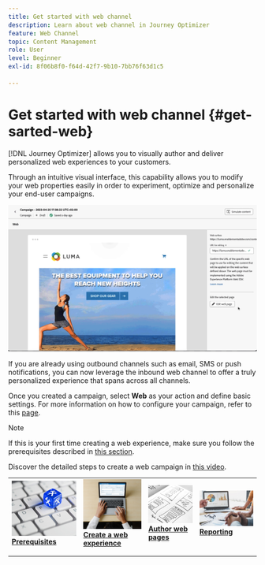 ```yaml
---
title: Get started with web channel
description: Learn about web channel in Journey Optimizer
feature: Web Channel
topic: Content Management
role: User
level: Beginner
exl-id: 8f06b8f0-f64d-42f7-9b10-7bb76f63d1c5

---
```

# Get started with web channel {#get-sarted-web}

[!DNL Journey Optimizer] allows you to visually author and deliver personalized web experiences to your customers.

Through an intuitive visual interface, this capability allows you to modify your web properties easily in order to experiment, optimize and personalize your end-user campaigns.

![](../rn/assets/do-not-localize/web-authoring.gif)


If you are already using outbound channels such as email, SMS or push notifications, you can now leverage the inbound web channel to offer a truly personalized experience that spans across all channels.

Once you created a campaign, select **Web** as your action and define basic settings. For more information on how to configure your campaign, refer to this [page](../campaigns/create-campaign.md#configure).

>[!NOTE]
>
>If this is your first time creating a web experience, make sure you follow the prerequisites described in [this section](web-prerequisites.md).

Discover the detailed steps to create a web campaign in [this video](create-web.md#video).

<table style="table-layout:fixed"><tr style="border: 0;">
<td>
<a href="web-prerequisites.md">
<img alt="Lead" src="../assets/do-not-localize/web-prerequisites.jpg">
</a>
<div><a href="web-prerequisites.md"><strong>Prerequisites</strong>
</div>
<p>
</td>
<td>
<a href="create-web.md">
<img alt="Infrequent" src="../assets/do-not-localize/web-create.jpg">
</a>
<div>
<a href="create-web.md"><strong>Create a web experience</strong></a>
</div>
<p></td>
<td>
<a href="edit-web-content.md">
<img alt="Validation" src="../assets/do-not-localize/web-design.jpg">
</a>
<div>
<a href="edit-web-content.md"><strong>Author web pages</strong></a>
</div>
<p>
</td>
<td>
<a href="monitor-web-campaigns.md">
<img alt="Validation" src="../assets/do-not-localize/web-reporting.jpg">
</a>
<div>
<a href="monitor-web-campaigns.md"><strong>Reporting</strong></a>
</div>
<p>
</td>
</tr></table>


